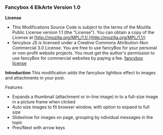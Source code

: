 ### Fancybox 4 ElkArte Version 1.0

**License**
* This Modifications Source Code is subject to the terms of the Mozilla Public License version 1.1 (the "License"). You can obtain a copy of the License at [http://mozilla.org/MPL/1.1/.](http://mozilla.org/MPL/1.1/)
* fancybox JS is licensed under a Creative Commons Attribution-Non Commercial 3.0 License. You are free to use fancyBox for your personal or non-profit website projects. You must get the author's permission to use fancyBox for commercial websites by paying a fee. [fancybox license](http://fancyapps.com/fancybox/#license)

**Introduction**
This modification adds the fancybox lightbox effect to images and attachments in your post.

Features
 - Expands a thumbnail (attachment or in-line image) in to a full-size image in a picture frame when clicked
 - Auto size images to fit browser window, with option to expand to full size
 - Slideshow for images on page, grouping by ndividual messages in the topic
 - Prev/Next with arrow keys